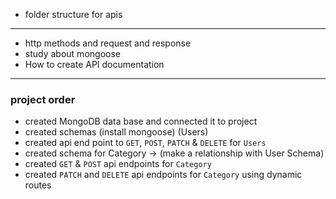 - folder structure for apis

---

- http methods and request and response
- study about mongoose
- How to create API documentation

---

### project order

- created MongoDB data base and connected it to project
- created schemas (install mongoose) (Users)
- created api end point to `GET`, `POST`, `PATCH` & `DELETE` for `Users`
- created schema for Category -> (make a relationship with User Schema)
- created `GET` & `POST` api endpoints for `Category`
- created `PATCH` and `DELETE` api endpoints for `Category` using dynamic routes

